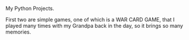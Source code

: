 My Python Projects.

First two are simple games, one of which is a WAR CARD GAME, that I played many times with my Grandpa back in the day, so it brings so many memories.
